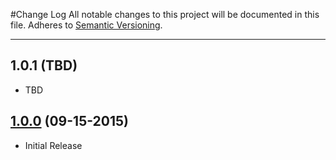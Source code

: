 #Change Log
All notable changes to this project will be documented in this file.
Adheres to [Semantic Versioning](http://semver.org/).

---

## 1.0.1 (TBD)

* TBD

## [1.0.0](https://github.com/ngageoint/geopackage-wkb-java/releases/tag/1.0.0) (09-15-2015)

* Initial Release
